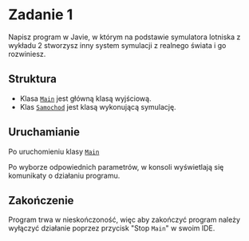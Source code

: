 # Zadanie 1

Napisz program w Javie, w którym na podstawie symulatora lotniska z wykładu 2 stworzysz inny system symulacji z realnego świata i go rozwiniesz.

## Struktura

- Klasa [`Main`](Main.java) jest główną klasą wyjściową.
- Klas [`Samochod`](Samochod.java) jest klasą wykonującą symulację.  

## Uruchamianie

Po uruchomieniu klasy [`Main`](Main.java)  

Po wyborze odpowiednich parametrów, w konsoli wyświetlają się komunikaty o działaniu programu.

## Zakończenie

Program trwa w nieskończoność, więc aby zakończyć program należy wyłączyć działanie poprzez przycisk "Stop `Main`" w swoim IDE.
